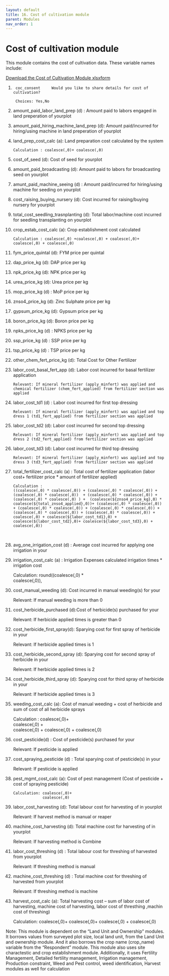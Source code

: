 ```yaml
---
layout: default
title: 16. Cost of cultivation module
parent: Modules
nav_order: 1
---
```


# Cost of cultivation module

This module contains the cost of cultivation data. These variable names include:


[Download the Cost of Cultivation Module xlsxform](Modules/df_cost_cult.xlsx)


1.      coc_consent     Would you like to share details for cost of cultivation?        

        Choices: Yes,No

2.  amount_paid_labor_land_prep (d) : Amount paid to labors engaged in land preperation of yourplot

3.  amount_paid_hiring_machine_land_prep (d):  Amount paid/incurred for hiring/using machine in land preperation of yourplot

4.  land_prep_cost_calc (a):  Land preparation cost calculated by the system

        Calculation : coalesce(,0)+ coalesce(,0)

5.  cost_of_seed (d): Cost of seed for yourplot

6.  amount_paid_broadcasting (d): Amount paid to labors for broadcasting seed on yourplot

7.  amunt_paid_machine_seeing (d) : Amount paid/incurred for hiring/using machine for seeding on yourplot

8.  cost_raising_buying_nursery (d): Cost incurred for raising/buying nursery for yourplot

9.  total_cost_seedling_trasnplanting (d): Total labor/machine cost incurred for seedling transplanting on yourplot


10. crop_estab_cost_calc    (a): Crop establishment cost calculated

        Calculation : coalesce(,0) +coalesce(,0) + coalesce(,0)+ coalesce(,0) + coalesce(,0)

11. fym_price_quintal (d):  FYM price per quintal

12. dap_price_kg (d): DAP price per kg

13. npk_price_kg (d): NPK price per kg

14. urea_price_kg (d): Urea price per kg

15. mop_price_kg     (d) : MoP price per kg

16. znso4_price_kg (d): Zinc Sulphate price per kg

17. gypsum_price_kg (d):    Gypsum price per kg

18. boron_price_kg (d):     Boron price per kg

19. npks_price_kg (d) : NPKS price per kg

20. ssp_price_kg (d) : SSP price per kg

21. tsp_price_kg (d) : TSP price per kg

22. other_chem_fert_price_kg (d):   Total Cost for Other Fertilizer

23. labor_cost_basal_fert_app (d):  Labor cost incurred for basal fertilizer application

        Relevant: If mineral fertilizer (apply_minfert) was applied and chemical fertilizer (chem_fert_applied) from fertilizer section was applied

24. labor_cost_td1 (d) : Labor cost incurred for first top dressing

        Relevant: If mineral fertilizer (apply_minfert) was applied and top dress 1 (td1_fert_applied) from fertilizer section was applied

25. labor_cost_td2 (d):  Labor cost incurred for second top dressing

        Relevant: If mineral fertilizer (apply_minfert) was applied and top dress 2 (td2_fert_applied) from fertilizer section was applied


26. labor_cost_td3 (d):  Labor cost incurred for third top dressing

        Relevant: If mineral fertilizer (apply_minfert) was applied and top dress 3 (td3_fert_applied) from fertilizer section was applied

27. total_fertilizer_cost_calc (a) : Total cost of fertilizer application (labor  cost+ fertilizer price * amount of fertilizer applied) 

        Calculation : 
        ((coalesce(,0) * coalesce(,0)) + (coalesce(,0) * coalesce(,0)) + (coalesce(,0) * coalesce(,0))  + (coalesce(,0) * coalesce(,0)) +  (coalesce(,0) * coalesce(,0) ) +  (coalesce(${znso4_price_kg},0) * coalesce(${total_znso4_applied},0))+ (coalesce(,0) * coalesce(,0)) + (coalesce(,0) * coalesce(,0)) + (coalesce(,0) * coalesce(,0)) + (coalesce(,0) * coalesce(,0)) + (coalesce(,0) * coalesce(,0)) + coalesce(,0) + coalesce(${labor_cost_td1},0) + coalesce(${labor_cost_td2},0)+ coalesce(${labor_cost_td3},0) + coalesce(,0))
 

28. avg_one_irrigation_cost (d) : Average cost incurred for applying one irrigation in your

29. irrigation_cost_calc (a) : Irrigation Expenses calculated irrigation times * irrigation cost

    Calculation: round((coalesce(,0) *           
                 coalesce(,0)), 

30. cost_manual_weeding (d): Cost incurred in manual weeding(s) for your

    Relevant: If manual weeding is more than 0

31. cost_herbicide_purchased (d):Cost of herbicide(s) purchased for your

    Relevant: If herbicide applied times is greater than 0

    
32. cost_herbicide_first_spray(d):  Sparying cost for first spray of herbicide in your

    Relevant: If herbicide applied times is 1


33. cost_herbicide_second_spray (d):  Sparying cost for second spray of herbicide in your

    Relevant: If herbicide applied times is 2

    
34. cost_herbicide_third_spray (d): Sparying cost for third spray of herbicide in your

    Relevant: If herbicide applied times is 3


35. weeding_cost_calc (a):  Cost of manual weeding + cost of herbicide and sum of cost of all herbicide sprays

    Calculation : coalesce(,0)+             
                  coalesce(,0) +                
                  coalesce(,0) + 
                 coalesce(,0) + 
                 coalesce(,0)


36. cost_pesticide(d) : Cost of pesticide(s) purchased for your
    
    Relevant: If pesticide is applied

37. cost_spraying_pesticide (d) :   Total sparying cost of pesticide(s) in your

    Relevant: If pesticide is applied

38. pest_mgmt_cost_calc (a): Cost of pest management (Cost of pesticide + cost of spraying pesticide) 

        Calculation: coalesce(,0)+ 
                     coalesce(,0)

39. labor_cost_harvesting (d):  Total labour cost for harvesting of  in yourplot

    Relevant:  If harvest method is manual or reaper

40. machine_cost_harvesting (d):  Total machine cost for harvesting of  in yourplot

    Relevant: If harvesting method is Combine

41. labor_cost_threshing (d) : Total labour cost for threshing of  harvested from yourplot

    Relevant: If threshing method is manual

42. machine_cost_threshing (d)  : Total machine cost for threshing of  harvested from yourplot

    Relevant: If threshing method is machine

43. harvest_cost_calc (a):  Total harvesting cost – sum of labor cost of harvesting, machine cost of harvesting, labor cost of thresthing ,machin cost of threshing)

    Calculation: coalesce(,0)+ 
                    coalesce(,0)+ 
                   coalesce(,0) + 
                   coalesce(,0)
<div class = 'alert'>
Note: This module is dependent on the “Land Unit and Ownership” modules. It borrows values from surveyed plot size, local land unit, from the Land Unit and ownership module. And it also borrows the crop name (crop_name) variable from the “Respondent” module. This module also uses site charactestic and crop establishment module. Additionally, it uses Fertility Management, Detailed fertility management, Irrigation management, Production constraint, Weed and Pest control, weed identification, Harvest modules as well for calculation 
</div>

